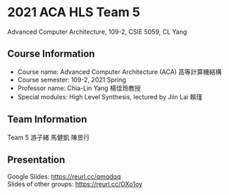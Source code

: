 # 2021 ACA HLS Team 5
Advanced Computer Architecture, 109-2, CSIE 5059, CL Yang
## Course Information
- Course name: Advanced Computer Architecture (ACA) 高等計算機結構
- Course semester: 109-2, 2021 Spring
- Professor name: Chia-Lin Yang 楊佳玲教授
- Special modules: High Level Synthesis, lectured by Jiin Lai 賴瑾
## Team Information
Team 5 游子緒 馬健凱 陳昱行

## Presentation
Google Slides: https://reurl.cc/qmqdqq
<br>
Slides of other groups: https://reurl.cc/OXo1oy
